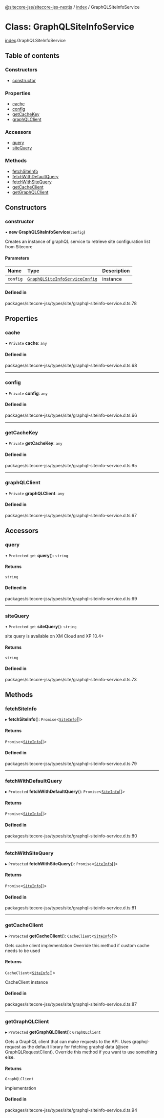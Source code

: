 [@sitecore-jss/sitecore-jss-nextjs](../README.md) / [index](../modules/index.md) / GraphQLSiteInfoService

# Class: GraphQLSiteInfoService

[index](../modules/index.md).GraphQLSiteInfoService

## Table of contents

### Constructors

- [constructor](index.GraphQLSiteInfoService.md#constructor)

### Properties

- [cache](index.GraphQLSiteInfoService.md#cache)
- [config](index.GraphQLSiteInfoService.md#config)
- [getCacheKey](index.GraphQLSiteInfoService.md#getcachekey)
- [graphQLClient](index.GraphQLSiteInfoService.md#graphqlclient)

### Accessors

- [query](index.GraphQLSiteInfoService.md#query)
- [siteQuery](index.GraphQLSiteInfoService.md#sitequery)

### Methods

- [fetchSiteInfo](index.GraphQLSiteInfoService.md#fetchsiteinfo)
- [fetchWithDefaultQuery](index.GraphQLSiteInfoService.md#fetchwithdefaultquery)
- [fetchWithSiteQuery](index.GraphQLSiteInfoService.md#fetchwithsitequery)
- [getCacheClient](index.GraphQLSiteInfoService.md#getcacheclient)
- [getGraphQLClient](index.GraphQLSiteInfoService.md#getgraphqlclient)

## Constructors

### constructor

• **new GraphQLSiteInfoService**(`config`)

Creates an instance of graphQL service to retrieve site configuration list from Sitecore

#### Parameters

| Name     | Type                                                                               | Description |
| :------- | :--------------------------------------------------------------------------------- | :---------- |
| `config` | [`GraphQLSiteInfoServiceConfig`](../modules/index.md#graphqlsiteinfoserviceconfig) | instance    |

#### Defined in

packages/sitecore-jss/types/site/graphql-siteinfo-service.d.ts:78

## Properties

### cache

• `Private` **cache**: `any`

#### Defined in

packages/sitecore-jss/types/site/graphql-siteinfo-service.d.ts:68

---

### config

• `Private` **config**: `any`

#### Defined in

packages/sitecore-jss/types/site/graphql-siteinfo-service.d.ts:66

---

### getCacheKey

• `Private` **getCacheKey**: `any`

#### Defined in

packages/sitecore-jss/types/site/graphql-siteinfo-service.d.ts:95

---

### graphQLClient

• `Private` **graphQLClient**: `any`

#### Defined in

packages/sitecore-jss/types/site/graphql-siteinfo-service.d.ts:67

## Accessors

### query

• `Protected` `get` **query**(): `string`

#### Returns

`string`

#### Defined in

packages/sitecore-jss/types/site/graphql-siteinfo-service.d.ts:69

---

### siteQuery

• `Protected` `get` **siteQuery**(): `string`

site query is available on XM Cloud and XP 10.4+

#### Returns

`string`

#### Defined in

packages/sitecore-jss/types/site/graphql-siteinfo-service.d.ts:73

## Methods

### fetchSiteInfo

▸ **fetchSiteInfo**(): `Promise`\<[`SiteInfo`](../modules/index.md#siteinfo)[]\>

#### Returns

`Promise`\<[`SiteInfo`](../modules/index.md#siteinfo)[]\>

#### Defined in

packages/sitecore-jss/types/site/graphql-siteinfo-service.d.ts:79

---

### fetchWithDefaultQuery

▸ `Protected` **fetchWithDefaultQuery**(): `Promise`\<[`SiteInfo`](../modules/index.md#siteinfo)[]\>

#### Returns

`Promise`\<[`SiteInfo`](../modules/index.md#siteinfo)[]\>

#### Defined in

packages/sitecore-jss/types/site/graphql-siteinfo-service.d.ts:80

---

### fetchWithSiteQuery

▸ `Protected` **fetchWithSiteQuery**(): `Promise`\<[`SiteInfo`](../modules/index.md#siteinfo)[]\>

#### Returns

`Promise`\<[`SiteInfo`](../modules/index.md#siteinfo)[]\>

#### Defined in

packages/sitecore-jss/types/site/graphql-siteinfo-service.d.ts:81

---

### getCacheClient

▸ `Protected` **getCacheClient**(): `CacheClient`\<[`SiteInfo`](../modules/index.md#siteinfo)[]\>

Gets cache client implementation
Override this method if custom cache needs to be used

#### Returns

`CacheClient`\<[`SiteInfo`](../modules/index.md#siteinfo)[]\>

CacheClient instance

#### Defined in

packages/sitecore-jss/types/site/graphql-siteinfo-service.d.ts:87

---

### getGraphQLClient

▸ `Protected` **getGraphQLClient**(): `GraphQLClient`

Gets a GraphQL client that can make requests to the API. Uses graphql-request as the default
library for fetching graphql data (@see GraphQLRequestClient). Override this method if you
want to use something else.

#### Returns

`GraphQLClient`

implementation

#### Defined in

packages/sitecore-jss/types/site/graphql-siteinfo-service.d.ts:94
